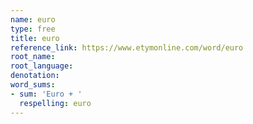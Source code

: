 ```yaml
---
name: euro
type: free
title: euro
reference_link: https://www.etymonline.com/word/euro
root_name: 
root_language: 
denotation: 
word_sums:
- sum: 'Euro + '
  respelling: euro
---
```


